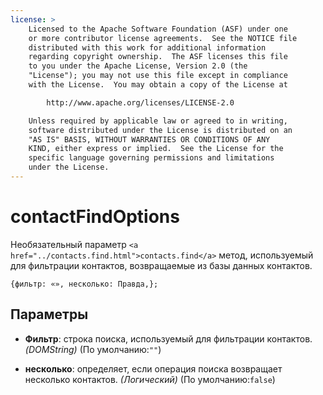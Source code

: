 ```yaml
---
license: >
    Licensed to the Apache Software Foundation (ASF) under one
    or more contributor license agreements.  See the NOTICE file
    distributed with this work for additional information
    regarding copyright ownership.  The ASF licenses this file
    to you under the Apache License, Version 2.0 (the
    "License"); you may not use this file except in compliance
    with the License.  You may obtain a copy of the License at

        http://www.apache.org/licenses/LICENSE-2.0

    Unless required by applicable law or agreed to in writing,
    software distributed under the License is distributed on an
    "AS IS" BASIS, WITHOUT WARRANTIES OR CONDITIONS OF ANY
    KIND, either express or implied.  See the License for the
    specific language governing permissions and limitations
    under the License.
---
```


# contactFindOptions

Необязательный параметр `<a href="../contacts.find.html">contacts.find</a>` метод, используемый для фильтрации контактов, возвращаемые из базы данных контактов.

    {фильтр: «», несколько: Правда,};
    

## Параметры

*   **Фильтр**: строка поиска, используемый для фильтрации контактов. *(DOMString)* (По умолчанию:`""`)

*   **несколько**: определяет, если операция поиска возвращает несколько контактов. *(Логический)* (По умолчанию:`false`)